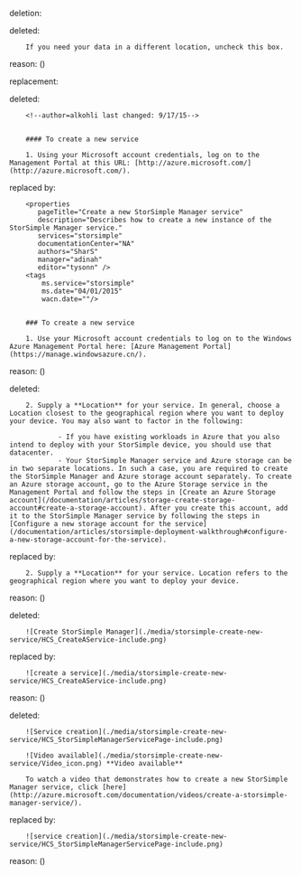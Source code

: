 deletion:

deleted:

		If you need your data in a different location, uncheck this box.

reason: ()

replacement:

deleted:

		<!--author=alkohli last changed: 9/17/15-->
		
		
		#### To create a new service
		
		1. Using your Microsoft account credentials, log on to the Management Portal at this URL: [http://azure.microsoft.com/](http://azure.microsoft.com/).

replaced by:

		<properties 
		   pageTitle="Create a new StorSimple Manager service"
		   description="Describes how to create a new instance of the StorSimple Manager service."
		   services="storsimple"
		   documentationCenter="NA"
		   authors="SharS"
		   manager="adinah"
		   editor="tysonn" />
		<tags
			ms.service="storsimple"
			ms.date="04/01/2015"
			wacn.date=""/>
		
		
		### To create a new service
		
		1. Use your Microsoft account credentials to log on to the Windows Azure Management Portal here: [Azure Management Portal](https://manage.windowsazure.cn/).

reason: ()

deleted:

		2. Supply a **Location** for your service. In general, choose a Location closest to the geographical region where you want to deploy your device. You may also want to factor in the following: 
			 
				- If you have existing workloads in Azure that you also intend to deploy with your StorSimple device, you should use that datacenter.
				- Your StorSimple Manager service and Azure storage can be in two separate locations. In such a case, you are required to create the StorSimple Manager and Azure storage account separately. To create an Azure storage account, go to the Azure Storage service in the Management Portal and follow the steps in [Create an Azure Storage account](/documentation/articles/storage-create-storage-account#create-a-storage-account). After you create this account, add it to the StorSimple Manager service by following the steps in [Configure a new storage account for the service](/documentation/articles/storsimple-deployment-walkthrough#configure-a-new-storage-account-for-the-service).

replaced by:

		2. Supply a **Location** for your service. Location refers to the geographical region where you want to deploy your device.

reason: ()

deleted:

		![Create StorSimple Manager](./media/storsimple-create-new-service/HCS_CreateAService-include.png)

replaced by:

		![create a service](./media/storsimple-create-new-service/HCS_CreateAService-include.png)

reason: ()

deleted:

		![Service creation](./media/storsimple-create-new-service/HCS_StorSimpleManagerServicePage-include.png)
		
		![Video available](./media/storsimple-create-new-service/Video_icon.png) **Video available**
		
		To watch a video that demonstrates how to create a new StorSimple Manager service, click [here](http://azure.microsoft.com/documentation/videos/create-a-storsimple-manager-service/).

replaced by:

		![service creation](./media/storsimple-create-new-service/HCS_StorSimpleManagerServicePage-include.png)

reason: ()


